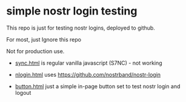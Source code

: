 # simple nostr login testing

This repo is just for testing nostr logins, deployed to github. 

For most, just Ignore this repo

Not for production use. 

- [sync.html](https://bitkarrot.github.io/npublogin/sync) is regular vanilla javascript (S7NC) - not working

- [nlogin.html](https://bitkarrot.github.io/npublogin/nlogin) uses https://github.com/nostrband/nostr-login

- [button.html](https://bitkarrot.github.io/npublogin/button) just a simple in-page button set to test nostr login and logout
